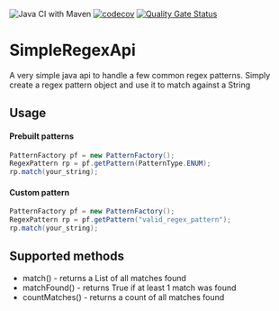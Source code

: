 ![Java CI with Maven](https://github.com/palyfight/SimpleRegexApi/workflows/Java%20CI%20with%20Maven/badge.svg?branch=master)
[![codecov](https://codecov.io/gh/palyfight/SimpleRegexApi/branch/master/graph/badge.svg)](https://codecov.io/gh/palyfight/SimpleRegexApi)
[![Quality Gate Status](https://sonarcloud.io/api/project_badges/measure?project=palyfight_SimpleRegexApi&metric=alert_status)](https://sonarcloud.io/dashboard?id=palyfight_SimpleRegexApi)

# SimpleRegexApi
A very simple java api to handle a few common regex patterns.
Simply create a regex pattern object and use it to match against a String

## Usage
#### Prebuilt patterns
```java
PatternFactory pf = new PatternFactory();
RegexPattern rp = pf.getPattern(PatternType.ENUM);
rp.match(your_string);
```
#### Custom pattern
```java
PatternFactory pf = new PatternFactory();
RegexPattern rp = pf.getPattern("valid_regex_pattern");
rp.match(your_string);
```

## Supported methods
- match() - returns a List<String> of all matches found
- matchFound() - returns True if at least 1 match was found
- countMatches() - returns a count of all matches found